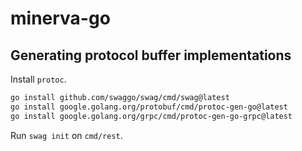 # minerva-go

## Generating protocol buffer implementations

Install `protoc`.

```bash
go install github.com/swaggo/swag/cmd/swag@latest
go install google.golang.org/protobuf/cmd/protoc-gen-go@latest
go install google.golang.org/grpc/cmd/protoc-gen-go-grpc@latest
```

Run `swag init` on `cmd/rest`.


